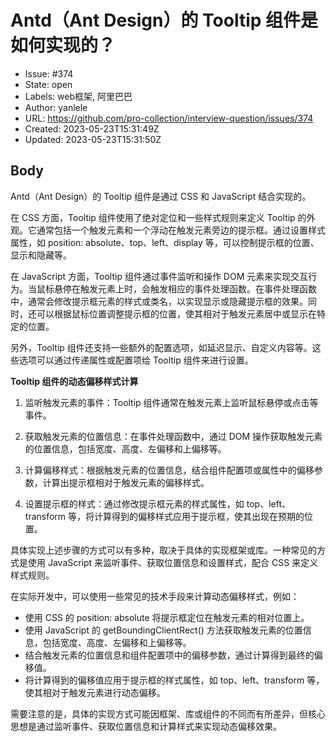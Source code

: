 # Antd（Ant Design）的 Tooltip 组件是如何实现的？

- Issue: #374
- State: open
- Labels: web框架, 阿里巴巴
- Author: yanlele
- URL: https://github.com/pro-collection/interview-question/issues/374
- Created: 2023-05-23T15:31:49Z
- Updated: 2023-05-23T15:31:50Z

## Body

Antd（Ant Design）的 Tooltip 组件是通过 CSS 和 JavaScript 结合实现的。

在 CSS 方面，Tooltip 组件使用了绝对定位和一些样式规则来定义 Tooltip 的外观。它通常包括一个触发元素和一个浮动在触发元素旁边的提示框。通过设置样式属性，如 position: absolute、top、left、display 等，可以控制提示框的位置、显示和隐藏等。

在 JavaScript 方面，Tooltip 组件通过事件监听和操作 DOM 元素来实现交互行为。当鼠标悬停在触发元素上时，会触发相应的事件处理函数。在事件处理函数中，通常会修改提示框元素的样式或类名，以实现显示或隐藏提示框的效果。同时，还可以根据鼠标位置调整提示框的位置，使其相对于触发元素居中或显示在特定的位置。

另外，Tooltip 组件还支持一些额外的配置选项，如延迟显示、自定义内容等。这些选项可以通过传递属性或配置项给 Tooltip 组件来进行设置。


**Tooltip 组件的动态偏移样式计算**

1. 监听触发元素的事件：Tooltip 组件通常在触发元素上监听鼠标悬停或点击等事件。

2. 获取触发元素的位置信息：在事件处理函数中，通过 DOM 操作获取触发元素的位置信息，包括宽度、高度、左偏移和上偏移等。

3. 计算偏移样式：根据触发元素的位置信息，结合组件配置项或属性中的偏移参数，计算出提示框相对于触发元素的偏移样式。

4. 设置提示框的样式：通过修改提示框元素的样式属性，如 top、left、transform 等，将计算得到的偏移样式应用于提示框，使其出现在预期的位置。

具体实现上述步骤的方式可以有多种，取决于具体的实现框架或库。一种常见的方式是使用 JavaScript 来监听事件、获取位置信息和设置样式，配合 CSS 来定义样式规则。

在实际开发中，可以使用一些常见的技术手段来计算动态偏移样式，例如：

- 使用 CSS 的 position: absolute 将提示框定位在触发元素的相对位置上。
- 使用 JavaScript 的 getBoundingClientRect() 方法获取触发元素的位置信息，包括宽度、高度、左偏移和上偏移等。
- 结合触发元素的位置信息和组件配置项中的偏移参数，通过计算得到最终的偏移值。
- 将计算得到的偏移值应用于提示框的样式属性，如 top、left、transform 等，使其相对于触发元素进行动态偏移。


需要注意的是，具体的实现方式可能因框架、库或组件的不同而有所差异，但核心思想是通过监听事件、获取位置信息和计算样式来实现动态偏移效果。

